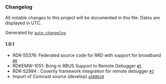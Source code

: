 ### Changelog

All notable changes to this project will be documented in this file. Dates are displayed in UTC.

Generated by [`auto-changelog`](https://github.com/CookPete/auto-changelog).

#### 1.0.1

- RDK-55376: Federated source code for RRD with support for broadband [`#8`](https://github.com/rdkcentral/remote_debugger/pull/8)
- RDKEMW-1051: Bring in RBUS Support to Remote Debugger [`#5`](https://github.com/rdkcentral/remote_debugger/pull/5)
- RDK-52984 : Coverity framework integration for remote debugger [`#3`](https://github.com/rdkcentral/remote_debugger/pull/3)
- Import of Comcast source (develop) [`a588b20`](https://github.com/rdkcentral/remote_debugger/commit/a588b2005ca2e574f124718e91f2cedfaf681e30)
